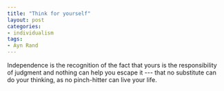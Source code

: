```yaml
---
title: "Think for yourself"
layout: post
categories:
- individualism
tags:
- Ayn Rand
---
```


Independence is the recognition of the fact that yours is the responsibility of judgment and nothing can help you escape it --- that no substitute can do your thinking, as no pinch-hitter can live your life.